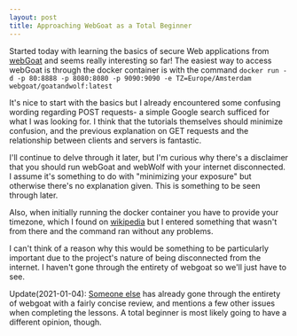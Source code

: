 ```yaml
---
layout: post
title: Approaching WebGoat as a Total Beginner
---
```


Started today with learning the basics of secure Web applications from [webGoat](https://github.com/WebGoat/WebGoat/wiki) and seems really interesting so far!
The easiest way to access webGoat is through the docker container is with the command `docker run -d -p 80:8888 -p 8080:8080 -p 9090:9090 -e TZ=Europe/Amsterdam webgoat/goatandwolf:latest`

It's nice to start with the basics but I already encountered some confusing wording regarding POST requests- a simple Google search sufficed for what I was looking for. I think that the tutorials themselves  should minimize confusion, and the previous explanation on GET requests and the relationship between clients and servers is fantastic.

I'll continue to delve through it later, but I'm curious why there's a disclaimer that you should run webGoat and webWolf with your internet disconnected. I assume it's something to do with "minimizing your exposure" but otherwise there's no explanation given. This is something to be seen through later.

Also, when initially running the docker container you have to provide your timezone, which I found on [wikipedia](https://en.wikipedia.org/wiki/List_of_tz_database_time_zones) but I entered something that wasn't from there and the command ran without any problems.

I can't think of a reason why this would be something to be particularly important due to the project's nature of being disconnected from the internet. I haven't gone through the entirety of webgoat so we'll just have to see. 

Update(2021-01-04): [Someone else](https://mydeveloperplanet.com/2019/11/27/hack-the-owasp-goat/) has already gone through the entirety of webgoat with a fairly concise review, and mentions a few other issues when completing the lessons. A total beginner is most likely going to have a different opinion, though.